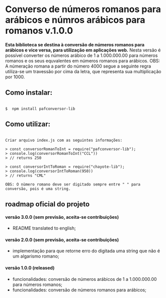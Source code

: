 # Converso de números romanos para arábicos e númros arábicos para romanos v.1.0.0

**Esta biblioteca se destina à conversão de números romanos para arábicos e vice versa, para utilização em aplicações web.**
Nesta versão é possível converter os números arábico de 1 a 1.000.000.00 para números romanos e os seus equvalentes em números 
romanos para arábicos.
OBS: A númeração romana a partir do número 4000 segue a seguinte regra  utiliza-se um travessão por cima da letra, que 
representa sua multiplicação por 1000.  

## Como instalar:

```shell

$  npm install pafconversor-lib

```

## Como utilizar:

```node

Criar arquivo index.js com as seguintes informações:

> const conversorRomanToInt = require("pafconversor-lib");
> console.log(conversorRomanToInt("CCL"))
> // returns 250

> const conversorIntToRoman = require("chayote-lib");
> console.log(conversorIntToRoman(950))
> // returns "CML"

OBS: O nùmero romano deve ser digitado sempre entre " " para conversão, pois é uma string.

```

## roadmap oficial do projeto

#### versão 3.0.0 (sem previsão, aceita-se contribuições)
- README translated to english;


#### versão 2.0.0 (sem previsão, aceita-se contribuições)
- implementação para que retorne erro do digitada uma string que não é um algarismo romano;

#### versão 1.0.0 (released)
- funcionalidades: conversão de números arábicos de 1 a 1.000.000.00 para números romanos;
- funcionalidades: conversão de números romanos para arábicos;
